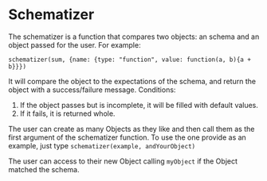 # Schematizer

The schematizer is a function that compares two objects: an schema and
an object passed for the user. For example:

`schematizer(sum, {name: {type: "function", value: function(a, b){a + b}}})`

It will compare the object to the expectations of the schema, and return the object with a success/failure message. Conditions:
1. If the object passes but is incomplete, it will be filled with default values.
2. If it fails, it is returned whole.

The user can create as many Objects as they like and then call them as the first
argument of the schematizer function. To use the one provide as an example, just
type `schematizer(example, andYourObject)`

The user can access to their new Object calling `myObject` if the Object matched
the schema.
